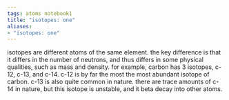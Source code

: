 ```yaml
---
tags: atoms notebook1 
title: "isotopes: one"
aliases:
- "isotopes: one"
---
```


isotopes are different atoms of the same element. the key difference is that it differs in the number of neutrons, and thus differs in some physical qualities, such as mass and density. for example, carbon has 3 isotopes, c-12, c-13, and c-14. c-12 is by far the most the most abundant isotope of carbon. c-13 is also quite common in nature. there are trace amounts of c-14 in nature, but this isotope is unstable, and it beta decay into other atoms.
